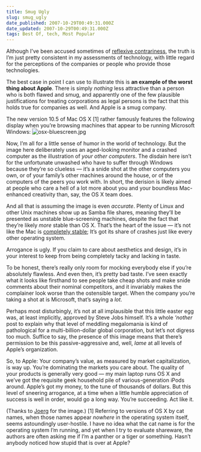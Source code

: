 ```yaml
---
title: Smug Ugly
slug: smug_ugly
date_published: 2007-10-29T00:49:31.000Z
date_updated: 2007-10-29T00:49:31.000Z
tags: Best Of, tech, Most Popular
---
```


Although I’ve been accused sometimes of [reflexive contrariness](http://www.kottke.org/07/10/apple-the-new-evil-empire), the truth is I’m just pretty consistent in my assessments of technology, with little regard for the perceptions of the companies or people who provide those technologies.

The best case in point I can use to illustrate this is **an example of the worst thing about Apple**. There is simply *nothing* less attractive than a person who is both flawed and smug, and apparently one of the few plausible justifications for treating corporations as legal persons is the fact that this holds true for companies as well. And Apple is a smug company.

The new version 10.5 of Mac OS X [1] rather famously features the following display when you’re browsing machines that appear to be running Microsoft Windows:
![osx-bluescreen.jpg](http://www.dashes.com/anil/images/osx-bluescreen-thumb-400x292.jpg)

Now, I’m all for a little sense of humor in the world of technology. But the image here deliberately uses an aged-looking monitor and a crashed computer as the illustration of *your other computers*. The disdain here isn’t for the unfortunate unwashed who have to suffer through Windows because they’re so clueless — it’s a snide shot at the other computers you own, or of your family’s other machines around the house, or of the computers of the peers you work with. In short, the derision is likely aimed at people who care a hell of a lot more about you and your boundless Mac-enhanced creativity than, say, the OS X team does.

And all that is assuming the image is even *accurate*. Plenty of Linux and other Unix machines show up as Samba file shares, meaning they’ll be presented as unstable blue-screening machines, despite the fact that they’re likely *more* stable than OS X. That’s the heart of the issue — it’s not like the Mac is [completely stable](http://www.flickr.com/photos/bbland/1780432462/); It’s got its share of crashes just like every other operating system.

Arrogance is ugly. If you claim to care about aesthetics and design, it’s in your interest to keep from being completely tacky and lacking in taste.

To be honest, there’s really only room for mocking everybody else if you’re absolutely flawless. And even then, it’s pretty bad taste. I’ve seen exactly what it looks like firsthand to see people take cheap shots and make snide comments about their nominal competitors, and it invariably makes the complainer look worse than the ostensible target. When the company you’re taking a shot at is Microsoft, that’s saying a *lot*.

Perhaps most disturbingly, it’s not at all implausible that this little easter egg was, at least implicitly, approved by Steve Jobs himself. It’s a whole *‘nother* post to explain why that level of meddling megalomania is kind of pathological for a multi-billion-dollar global corporation, but let’s not digress too much. Suffice to say, the presence of this image means that there’s permission to be this passive-aggressive and, well, *lame* at all levels of Apple’s organization.

So, to Apple: Your company’s value, as measured by market capitalization, is way up. You’re dominating the markets you care about. The quality of your products is generally very good — my main laptop runs OS X and we’ve got the requisite geek household pile of various-generation iPods around. Apple’s got my money, to the tune of thousands of dollars. But this level of sneering arrogance, at a time when a little humble appreciation of success is well in order, would go a long way. You’re succeeding. Act like it.

(Thanks to [Joerg](http://www.flickr.com/photos/joergbattermann/1775507677/) for the image.)
[1] Referring to versions of OS X by cat names, when those names appear *nowhere* in the operating system itself, seems astoundingly user-hostile. I have no idea what the cat name is for the operating system I’m running, and yet when I try to evaluate shareware, the authors are often asking me if I’m a panther or a tiger or something. Hasn’t anybody noticed how stupid that is over at Apple?
